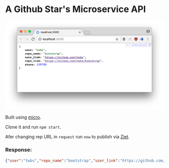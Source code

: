 # A Github Star's Microservice API

![Screenshot](Screenshot.png "A Github Star's Microservice API")

Built using [micro](https://github.com/zeit/micro).

Clone it and run `npm start`.

Afer changing rep URL in `request` run `now` to publish via [Ziet](https://zeit.co/docs/examples/json-api). 

### Response: 

```json
{"user":"twbs","repo_name":"bootstrap","user_link":"https://github.com/twbs","repo_link":"https://github.com/twbs/bootstrap","stars":109780}
```